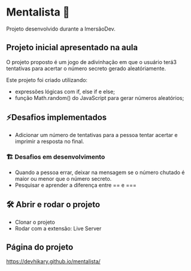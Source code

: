 # Mentalista 🧠
Projeto desenvolvido durante a ImersãoDev.

## Projeto inicial apresentado na aula
O projeto proposto é um jogo de adivinhação em que o usuário terá3 tentativas para acertar o número secreto gerado aleatóriamente.

Este projeto foi criado utilizando:
 - expressões lógicas com if, else if e else;
 - função Math.random() do JavaScript para gerar números aleatórios;


## ⚡Desafios implementados
 - Adicionar um número de tentativas para a pessoa tentar acertar e imprimir a resposta no final.

### 🏗️ Desafios em desenvolvimento
 - Quando a pessoa errar, deixar na mensagem se o número chutado é maior ou menor que o número secreto.
 - Pesquisar e aprender a diferença entre == e ===

## 🛠️ Abrir e rodar o projeto

- Clonar o projeto
- Rodar com a extensão: Live Server

## Página do projeto
https://devhikary.github.io/mentalista/
